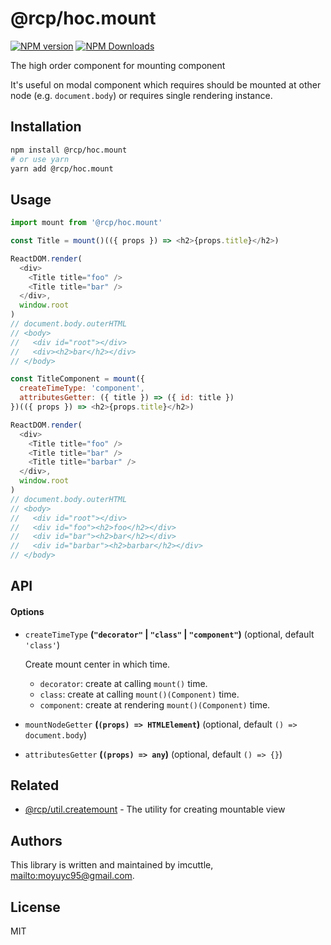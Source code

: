 # @rcp/hoc.mount

[![NPM version](https://img.shields.io/npm/v/@rcp/hoc.mount.svg?style=flat-square)](https://www.npmjs.com/package/@rcp/hoc.mount)
[![NPM Downloads](https://img.shields.io/npm/dm/@rcp/hoc.mount.svg?style=flat-square&maxAge=43200)](https://www.npmjs.com/package/@rcp/hoc.mount)

The high order component for mounting component

It's useful on modal component which requires should be mounted at other node (e.g. `document.body`) or requires single rendering instance.

## Installation

```bash
npm install @rcp/hoc.mount
# or use yarn
yarn add @rcp/hoc.mount
```

## Usage

```javascript
import mount from '@rcp/hoc.mount'

const Title = mount()(({ props }) => <h2>{props.title}</h2>)

ReactDOM.render(
  <div>
    <Title title="foo" />
    <Title title="bar" />
  </div>,
  window.root
)
// document.body.outerHTML
// <body>
//   <div id="root"></div>
//   <div><h2>bar</h2></div>
// </body>

const TitleComponent = mount({
  createTimeType: 'component',
  attributesGetter: ({ title }) => ({ id: title })
})(({ props }) => <h2>{props.title}</h2>)

ReactDOM.render(
  <div>
    <Title title="foo" />
    <Title title="bar" />
    <Title title="barbar" />
  </div>,
  window.root
)
// document.body.outerHTML
// <body>
//   <div id="root"></div>
//   <div id="foo"><h2>foo</h2></div>
//   <div id="bar"><h2>bar</h2></div>
//   <div id="barbar"><h2>barbar</h2></div>
// </body>
```

## API

#### Options

- `createTimeType` **(`"decorator"` \| `"class"` \| `"component"`)** (optional, default `'class'`)

  Create mount center in which time.

  - `decorator`: create at calling `mount()` time.
  - `class`: create at calling `mount()(Component)` time.
  - `component`: create at rendering `mount()(Component)` time.

- `mountNodeGetter` **(`(props) => HTMLElement`)** (optional, default `() => document.body`)
- `attributesGetter` **(`(props) => any`)** (optional, default `() => {}`)

## Related

- [@rcp/util.createmount](../util.createmount) - The utility for creating mountable view

## Authors

This library is written and maintained by imcuttle, <mailto:moyuyc95@gmail.com>.

## License

MIT
